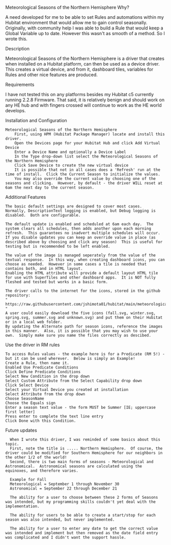 Meteorological Seasons of the Northern Hemisphere
Why?

A need developed for me to be able to set Rules and automations within my Hubitat environment that would allow me to gain control seasonally.  Originally, with community help I was able to build a Rule that would keep a Global Variable up to date.  However this wasn't as smooth of a method.  So I wrote this.

Description

Meteorological Seasons of the Northern Hemisphere is a driver that creates when installed on a Hubitat platform, can then be used as a device driver.
This creates a virtual device, and from it, dashboard tiles, variables for Rules and other nice features are produced.

Requirements

I have not tested this on any platforms besides my Hubitat c5 currently running 2.2.8 Firmware.  That said, it is relatively benign and should work on any HE hub and with fingers crossed will continue to work as the HE world develops.

Installation and Configuration

    Meteorological Seasons of the Northern Hemisphere
        First, using HPM (Hubitat Package Manager) locate and install this driver.
        Open the Devices page for your Hubitat Hub and click Add Virtual Device
        Enter a Device Name and optionally a Device Label
        In the Type drop-down list select the Meteorological Seasons of the Northern Hemisphere
        Click Save Device to create the new virtual device
        It is possible that not in all cases does a 'Refresh' run at the time of install.  Click the Current Season to initialize the values.
        You may also override the current value by choosing one of the seasons and clicking.  However, by default - the driver WILL reset at 6am the next day to the current season.

Additional Features

    The basic default settings are designed to cover most cases.  Normally, DescriptionText logging is enabled, but Debug logging is disabled.  Both are configurable.
    
    The default update is enabled and scheduled at 6am each day.  The system clears all schedules, then adds another upon each morning refresh.  This guarantees no inadvert multiple schedules will occur.
    If you disable updates you can keep an override value in place (as described above by choosing and click any season)  This is useful for testing but is recommended to be left enabled.
    
    The value of the image is managed seperately from the value of the textual response.  In this way, when creating dashboard icons, you can choose as needed.  However in some cases a tile is needed that contains both, and in HTML layout.
    Enabling the HTML attribute will provide a default layout HTML tile for use with SuperTiles and other dashboard apps.  It is NOT fully fleshed and tested but works in a basic form.
    
    The driver calls to the internet for the icons, stored in the github repository:
    " https://raw.githubusercontent.com/jshimota01/hubitat/main/meteorological_seasons/season_icons/ "
    A user could easily download the five icons (fall.svg, winter.svg, spring.svg, summer.svg and unknown.svg) and put them on their Hubitat or in a local web folder.
    By updating the Alternate path for season icons, reference the images in this manner.  Also, it is possible that you may wish to use your own.  Simply make sure you name the files correctly as descibed.
    
 Use the driver in RM rules
  
    To access Rules values - the example here is for a Predicate (RM 5!) - but it can be used wherever.  Below is simply an Example!
    Create a Rule, then name it.
    Enabled Use Predicate Conditions
    Click Define Predicate Conditions
    Select New Condition in the drop down
    Select Custom Attribute from the Select Capability drop down
    Click Select Device
    Select your Virtual Device you created at installation
    Select Attribute from the drop down
    Choose SeasonName
    Choose the Equals sign
    Enter a season text value - the form MUST be Summer [IE; uppercase first letter]
    Press enter to complete the text line entry
    Click Done with this Condition.
    
 Future updates

      When I wrote this driver, I was reminded of some basics about this topic.  
      First, note the title is ..... Northern Hemisphere.  Of course, the driver could be modified for Southern Hemisphere for our neighbors in the other 1/2 of the world!
      Second, there is two main forms of seasons - Meteorological and Astronomical.  Astronomical seasons are calculated using the equinoxes, and therefore varies.
      
      Example for Fall
      Meteorological = September 1 through November 30
      Astronomical = September 22 through December 21
      
      The ability for a user to choose between these 2 forms of Seasons was intended, but my programming skills couldn't yet deal with the implementation.
      
      The ability for users to be able to create a start/stop for each season was also intended, but never implemented.
      
      The ability for a user to enter any date to get the correct value was intended and implement but then removed as the date field entry was complicated and I didn't want the support hassle.
      
      
      

